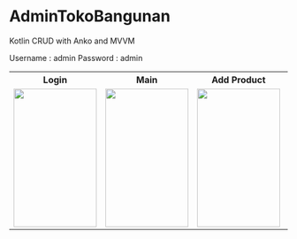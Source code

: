 # AdminTokoBangunan
Kotlin CRUD with Anko and MVVM

Username : admin
Password : admin

<table >
  <tr>
    <th align="center">Login</th>
    <th align="center">Main</th>
    <th align="center">Add Product</th>
    <th align="center">Update Product</th>
  </tr>
  <tr>
    <td align="left"><img src="https://user-images.githubusercontent.com/54391306/70881114-215b3080-1ffe-11ea-8336-120e63cdfa79.jpeg" width="150" height="250"></td>
    <td align="right"><img src="https://user-images.githubusercontent.com/54391306/70881635-be6a9900-1fff-11ea-8ece-51a1d8601afb.jpeg" width="150" height="250"></td>
    <td align="left"><img src="https://user-images.githubusercontent.com/54391306/70881673-df32ee80-1fff-11ea-8ac1-159348e5ff77.jpeg" width="150" height="250"></td>
    <td align="left"><img src="https://user-images.githubusercontent.com/54391306/70881694-f40f8200-1fff-11ea-8233-2184d789c9cd.jpeg" width="150" height="250"></td>
  </tr>
</table>




